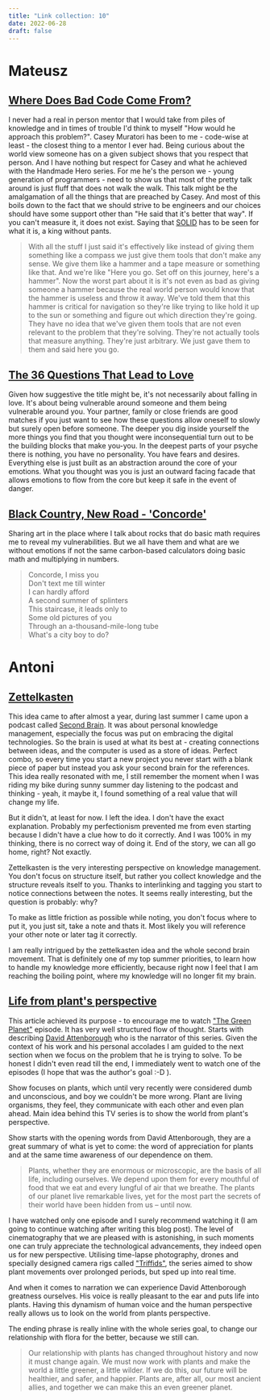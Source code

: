 ```yaml
---
title: "Link collection: 10"
date: 2022-06-28
draft: false
---
```


# Mateusz

## [Where Does Bad Code Come From?](https://www.youtube.com/watch?v=7YpFGkG-u1w)

I never had a real in person mentor that I would take from piles of knowledge and in times of trouble I'd think to myself "How would he approach this problem?".
Casey Muratori has been to me - code-wise at least - the closest thing to a mentor I ever had.
Being curious about the world view someone has on a given subject shows that you respect that person.
And I have nothing but respect for Casey and what he achieved with the Handmade Hero series.
For me he's the person we - young generation of programmers - need to show us that most of the pretty talk around is just fluff that does not walk the walk.
This talk might be the amalgamation of all the things that are preached by Casey.
And most of this boils down to the fact that we should strive to be engineers and our choices should have some support other than "He said that it's better that way".
If you can't measure it, it does not exist.
Saying that [SOLID](https://en.wikipedia.org/wiki/SOLID) has to be seen for what it is, a king without pants.

> With all the stuff I just said it's effectively like instead of giving them something like a compass we just give them tools that don't make any sense.
> We give them like a hammer and a tape measure or something like that.
> And we're like "Here you go. Set off on this journey, here's a hammer".
> Now the worst part about it is it's not even as bad as giving someone a hammer because the real world person would know that the hammer is useless and throw it away.
> We've told them that this hammer is critical for navigation so they're like trying to like hold it up to the sun or something and figure out which direction they're going.
> They have no idea that we've given them tools that are not even relevant to the problem that they're solving.
> They're not actually tools that measure anything.
> They're just arbitrary.
> We just gave them to them and said here you go.

## [The 36 Questions That Lead to Love](https://www.nytimes.com/2015/01/09/style/no-37-big-wedding-or-small.html)

Given how suggestive the title might be, it's not necessarily about falling in love.
It's about being vulnerable around someone and them being vulnerable around you.
Your partner, family or close friends are good matches if you just want to see how these questions allow oneself to slowly but surely open before someone.
The deeper you dig inside yourself the more things you find that you thought were inconsequential turn out to be the building blocks that make you-you.
In the deepest parts of your psyche there is nothing, you have no personality.
You have fears and desires.
Everything else is just built as an abstraction around the core of your emotions.
What you thought was you is just an outward facing facade that allows emotions to flow from the core but keep it safe in the event of danger.

## [Black Country, New Road - 'Concorde'](https://www.youtube.com/watch?v=yjC4qXiBRu4)

Sharing art in the place where I talk about rocks that do basic math requires me to reveal my vulnerabilities.
But we all have them and what are we without emotions if not the same carbon-based calculators doing basic math and multiplying in numbers.

> Concorde, I miss you  
> Don't text me till winter  
> I can hardly afford  
> A second summer of splinters  
> This staircase, it leads only to  
> Some old pictures of you  
> Through an a-thousand-mile-long tube  
> What's a city boy to do?  

# Antoni

## [Zettelkasten](https://m.youtube.com/watch?v=E6ySG7xYgjY)

This idea came to after almost a year, during last summer I came upon a podcast called [Second Brain](https://open.spotify.com/show/40O0Lbp5ockSt0qSogo6q1). It was about personal knowledge management, especially the focus was put on embracing the digital technologies. So the brain is used at what its best at - creating connections between ideas, and the computer is used as a store of ideas. Perfect combo, so every time you start a new project you never start with a blank piece of paper but instead you ask your second brain for the references. This idea really resonated with me, I still remember the moment when I was riding my bike during sunny summer day listening to the podcast and thinking - yeah, it maybe it, I found something of a real value that will change my life.

But it didn't, at least for now. I left the idea. I don't have the exact explanation. Probably my perfectionism prevented me from even starting because I didn't have a clue how to do it correctly. And I was 100% in my thinking, there is no correct way of doing it. End of the story, we can all go home, right? Not exactly.

Zettelkasten is the very interesting perspective on knowledge management. You don't focus on structure itself, but rather you collect knowledge and the structure reveals itself to you. Thanks to interlinking and tagging you start to notice connections between the notes. It seems really interesting, but the question is probably: why? 

To make as little friction as possible while noting, you don't focus where to put it, you just sit, take a note and thats it. Most likely you will reference your other note or later tag it correctly.

I am  really intrigued by the zettelkasten idea and the whole second brain movement. That is definitely one of my top summer priorities, to learn how to handle my knowledge more efficiently, because right now I feel that I am reaching the boiling point, where my knowledge will no longer fit my brain.  

## [Life from plant's perspective](https://www.dissentmagazine.org/article/the-lost-art-of-looking-at-nature?ref=refind)

This article achieved its purpose - to encourage me to watch ["The Green Planet"](https://www.bbcearth.com/shows/the-green-planet) episode. It has very well structured flow of thought. Starts with describing [David Attenborough](https://en.wikipedia.org/wiki/David_Attenborough) who is the narrator of this series. Given the context of his work and his personal accolades I am guided to the next section when we focus on the problem that he is trying to solve. To be honest I didn't even read till the end, I immediately went to watch one of the episodes (I hope that was the author's goal :-D ).

Show focuses on plants, which until very recently were considered dumb and unconscious, and boy we couldn't be more wrong. Plant are living organisms, they feel, they communicate with each other and even plan ahead. Main idea behind this TV series is to show the world from plant's perspective.

Show starts with the opening words from David Attenborough, they are a great summary of what is yet to come: the word of appreciation for plants and at the same time awareness of our dependence on them.

> Plants, whether they are enormous or microscopic, are the basis of all life, including ourselves. We depend upon them for every mouthful of food that we eat and every lungful of air that we breathe. The plants of our planet live remarkable lives, yet for the most part the secrets of their world have been hidden from us – until now.

I have watched only one episode and I surely recommend watching it (I am going to continue watching after writing this blog post). The level of cinematography that we are pleased with is astonishing, in such moments one can truly appreciate the technological advancements, they indeed open us for new perspective. Utilising time-lapse photography, drones and specially designed camera rigs called ["Triffids"](https://www.tvbeurope.com/production-post/how-a-triffid-captured-the-green-planet), the series aimed to show plant movements over prolonged periods, but sped up into real time.

And when it comes to narration we can experience David Attenborough greatness ourselves. His voice is really pleasant to the ear and puts life into plants. Having this dynamism of human voice and the human perspective really allows us to look on the world from plants perspective.

The ending phrase is really inline with the whole series goal, to change our relationship with flora for the better, because we still can.

> Our relationship with plants has changed throughout history and now it must change again. We must now work with plants and make the world a little greener, a little wilder. If we do this, our future will be healthier, and safer, and happier. Plants are, after all, our most ancient allies, and together we can make this an even greener planet.



